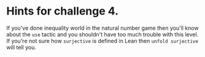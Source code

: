 # Hints for challenge 4.

If you've done inequality world in the natural number game then you'll know about the `use` tactic and you shouldn't have too much trouble with this level. If you're not sure how `surjective` is defined in Lean then `unfold surjective` will tell you.



